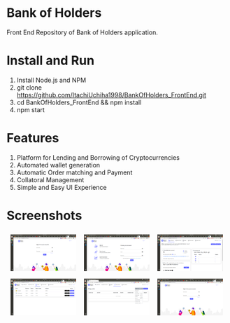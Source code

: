 # Bank of Holders

  Front End Repository of Bank of Holders application.

# Install and Run

1. Install Node.js and NPM
2. git clone https://github.com/ItachiUchiha1998/BankOfHolders_FrontEnd.git
3. cd BankOfHolders_FrontEnd && npm install
4. npm start

# Features
<ol>
  <li> Platform for Lending and Borrowing of Cryptocurrencies</li>
  <li> Automated wallet generation</li>
  <li> Automatic Order matching and Payment</li>
  <li> Collatoral Management</li>
  <li> Simple and Easy UI Experience</li>
</ol>

# Screenshots

<html>
  <p align="center">
    <img src='Screenshots/Login Page.png' width='150px' style="margin: 0.5em"/>
    <img src='Screenshots/Sign Up Page.png' width='150px' style="margin: 0.5em"/>
    <img src='Screenshots/Home Page.png' width='150px' style="margin: 0.5em"/>
    <img src='Screenshots/My Wallet Page.png' width='150px' style="margin: 0.5em"/>
    <img src='Screenshots/Requests Table.png' width='150px' style="margin: 0.5em"/>
    <img src='Screenshots/Login Page.png' width='150px' style="margin: 0.5em"/>
</p>

</html>

